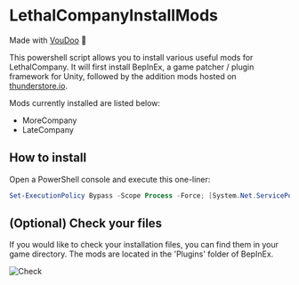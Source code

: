 # LethalCompanyInstallMods

Made with [VouDoo](https://github.com/VouDoo) :wrench:

This powershell script allows you to install various useful mods for LethalCompany. It will first install BepInEx, a game patcher / plugin framework for Unity, followed by the addition mods hosted on [thunderstore.io](https://thunderstore.io/). 

Mods currently installed are listed below:
- MoreCompany
- LateCompany

## How to install

Open a PowerShell console and execute this one-liner:

```powershell
Set-ExecutionPolicy Bypass -Scope Process -Force; [System.Net.ServicePointManager]::SecurityProtocol = [System.Net.ServicePointManager]::SecurityProtocol -bor 3072; iex ((New-Object System.Net.WebClient).DownloadString('https://raw.githubusercontent.com/Indaclouds/LethalCompanyInstallMods/main/Install-ModsCompany.ps1'))
```

## (Optional) Check your files

If you would like to check your installation files, you can find them in your game directory. The mods are located in the 'Plugins' folder of BepInEx.

![Check](https://github.com/Indaclouds/LethalCompanyInstallMods/assets/66850779/207efa58-edda-4922-bb98-15d1679b2a9d)
